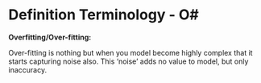 # Definition Terminology - O#


**Overfitting/Over-fitting:**

Over-fitting is nothing but when you model become highly complex that it starts capturing noise also. This ‘noise’ adds no value to model, but only inaccuracy.
